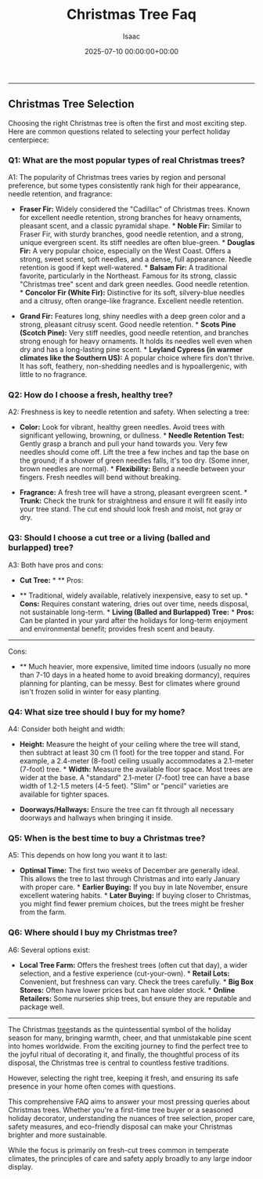 ﻿---
title: Christmas Tree Faq
description: The Christmas tree stands as the quintessential symbol of the holiday season for many, bringing warmth, cheer, and that unmistakable pine scent into homes...
slug: /christmas-tree-faq/
date: 2025-07-10 00:00:00+00:00
lastmod: 2025-07-10 00:00:00+03:00
author: Isaac
categories:

- Guides

- Holiday Decor
tags:

- guides

- christma

- tree
layout: post
---
---

## Christmas Tree Selection
Choosing the right Christmas tree is often the first and most exciting step. Here are common questions related to selecting your perfect holiday centerpiece:

### Q1: What are the most popular types of real Christmas trees?
A1: The popularity of Christmas trees varies by region and personal preference, but some types consistently rank high for their appearance, needle retention, and fragrance:

* **Fraser Fir:** Widely considered the "Cadillac" of Christmas trees. Known for excellent needle retention, strong branches for heavy ornaments, pleasant scent, and a classic pyramidal shape. * **Noble Fir:** Similar to Fraser Fir, with sturdy branches, good needle retention, and a strong, unique evergreen scent. Its stiff needles are often blue-green. * **Douglas Fir:** A very popular choice, especially on the West Coast.
Offers a strong, sweet scent, soft needles, and a dense, full appearance. Needle retention is good if kept well-watered. * **Balsam Fir:** A traditional favorite, particularly in the Northeast. Famous for its strong, classic "Christmas tree" scent and dark green needles. Good needle retention. * **Concolor Fir (White Fir):** Distinctive for its soft, silvery-blue needles and a citrusy, often orange-like fragrance. Excellent needle retention.

* **Grand Fir:** Features long, shiny needles with a deep green color and a strong, pleasant citrusy scent. Good needle retention. * **Scots Pine (Scotch Pine):** Very stiff needles, good needle retention, and branches strong enough for heavy ornaments. It holds its needles well even when dry and has a long-lasting pine scent. * **Leyland Cypress (in warmer climates like the Southern US):** A popular choice where firs don't thrive.
It has soft, feathery, non-shedding needles and is hypoallergenic, with little to no fragrance.

### Q2: How do I choose a fresh, healthy tree?
A2: Freshness is key to needle retention and safety. When selecting a tree:

* **Color:** Look for vibrant, healthy green needles. Avoid trees with significant yellowing, browning, or dullness. * **Needle Retention Test:** Gently grasp a branch and pull your hand towards you. Very few needles should come off. Lift the tree a few inches and tap the base on the ground; if a shower of green needles falls, it's too dry. (Some inner, brown needles are normal). * **Flexibility:** Bend a needle between your fingers. Fresh needles will bend without breaking.

* **Fragrance:** A fresh tree will have a strong, pleasant evergreen scent. * **Trunk:** Check the trunk for straightness and ensure it will fit easily into your tree stand. The cut end should look fresh and moist, not gray or dry.

### Q3: Should I choose a cut tree or a living (balled and burlapped) tree?
A3: Both have pros and cons:

* **Cut Tree:** * **
Pros:

- ** Traditional, widely available, relatively inexpensive, easy to set up. * **Cons:** Requires constant watering, dries out over time, needs disposal, not sustainable long-term. * **Living (Balled and Burlapped) Tree:** * **Pros:** Can be planted in your yard after the holidays for long-term enjoyment and environmental benefit; provides fresh scent and beauty.

* **
Cons:

- ** Much heavier, more expensive, limited time indoors (usually no more than 7-10 days in a heated home to avoid breaking dormancy), requires planning for planting, can be messy. Best for climates where ground isn't frozen solid in winter for easy planting.

### Q4: What size tree should I buy for my home?
A4: Consider both height and width:

* **Height:** Measure the height of your ceiling where the tree will stand, then subtract at least 30 cm (1 foot) for the tree topper and stand. For example, a 2.4-meter (8-foot) ceiling usually accommodates a 2.1-meter (7-foot) tree. * **Width:** Measure the available floor space. Most trees are wider at the base. A "standard" 2.1-meter (7-foot) tree can have a base width of 1.2-1.5 meters (4-5 feet). "Slim" or "pencil" varieties are available for tighter spaces.

* **Doorways/Hallways:** Ensure the tree can fit through all necessary doorways and hallways when bringing it inside.

### Q5: When is the best time to buy a Christmas tree?
A5: This depends on how long you want it to last:

* **Optimal Time:** The first two weeks of December are generally ideal. This allows the tree to last through Christmas and into early January with proper care. * **Earlier Buying:** If you buy in late November, ensure excellent watering habits. * **Later Buying:** If buying closer to Christmas, you might find fewer premium choices, but the trees might be fresher from the farm.

### Q6: Where should I buy my Christmas tree?
A6: Several options exist:

* **Local Tree Farm:** Offers the freshest trees (often cut that day), a wider selection, and a festive experience (cut-your-own). * **Retail Lots:** Convenient, but freshness can vary. Check the trees carefully. * **Big Box Stores:** Often have lower prices but can have older stock. * **Online Retailers:** Some nurseries ship trees, but ensure they are reputable and package well.
---

The Christmas [tree](https://pestpolicy.com/recycling-your-christmas-tree/)stands as the quintessential symbol of the holiday season for many, bringing warmth, cheer, and that unmistakable pine scent into homes worldwide. From the exciting journey to find the perfect tree to the joyful ritual of decorating it, and finally, the thoughtful process of its disposal, the Christmas tree is central to countless festive traditions.

However, selecting the right tree, keeping it fresh, and ensuring its safe presence in your home often comes with questions.

This comprehensive FAQ aims to answer your most pressing queries about Christmas trees. Whether you're a first-time tree buyer or a seasoned holiday decorator, understanding the nuances of tree selection, proper care, safety measures, and eco-friendly disposal can make your Christmas brighter and more sustainable.

While the focus is primarily on fresh-cut trees common in temperate climates, the principles of care and safety apply broadly to any large indoor display.
